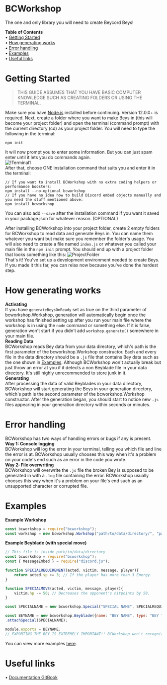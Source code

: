 BCWorkshop
==========
The one and only library you will need to create Beycord Beys!

**Table of Contents**  
 • [Getting Started](#getting-started)  
 • [How generating works](#how-generating-works)  
 • [Error handling](#error-handling)  
 • [Examples](#examples)  
 • [Useful links](#useful-links)

# Getting Started
> THIS GUIDE ASSUMES THAT YOU HAVE BASIC COMPUTER KNOWLEDGE SUCH AS CREATING FOLDERS OR USING THE TERMINAL.

Make sure you have [Node.js](https://nodejs.org/en/) installed before continuing. Version 12.0.0+ is required. Next, create a folder where you want to make Beys in (this will become your project folder) and open the terminal (command prompt) with the current directory (cd) as your project folder. You will need to type the following in the terminal:
```xl
npm init
```
It will now prompt you to enter some information. But you can just spam enter until it lets you do commands again.  
![!Terminal1](https://media.discordapp.net/attachments/671569234891112482/798071277394591815/unknown.png)  
After that, choose ONE installation command that suits you and enter it in the terminal:
```xl
// If you want to install BCWorkshop with no extra coding helpers or performance boosters:
npm install --no-optional bcworkshop
// If you have no idea how to build Discord embed objects manually and you need the stuff mentioned above:
npm install bcworkshop
```
You can also add ``--save`` after the installation command if you want it saved in your package.json for whatever reason. (OPTIONAL)

After installing BCWorkshop into your project folder, create 2 empty folders for BCWorkshop to read data and generate Beys in. You can name them whatever you want but make sure you remember the folder's usage. You will also need to create a file named `index.js` or whatever you called your main file in the `npm init` prompt. You should end up with a project folder that looks something like this:
![ProjectFolder](https://media.discordapp.net/attachments/692234599350140961/797386222623784990/unknown.png)  
That's it! You've set up a development environment needed to create Beys. If you made it this far, you can relax now because you've done the hardest step.

# How generating works
**Activating**  
If you have `generateBeysOnReady` set as true on the third parameter of bcworkshop.Workshop, generation will automatically begin once the workshop has finished setting up after you run your main file where the workshop is in using the `node` command or something else. If it is false, generation won't start if you didn't add `workshop.generate()` somewhere in your main file.  
**Reading Data**  
BCWorkshop reads Bey data from your data directory, which's path is the first parameter of the bcworkshop.Workshop constructor. Each and every file in the data directory should be a `.js` file that contains Bey data such as the one shown in [Examples](#examples). Although BCWorkshop won't actually break but just throw an error at you if it detects a non Beyblade file in your data directory. It's still highly unrecommended to store junk in it.  
**Generating**  
After processing the data of valid Beyblades in your data directory, BCWorkshop will start generating the Beys in your generation directory, which's path is the second parameter of the bcworkshop.Workshop constructor. After the generation began, you should start to notice new `.js` files appearing in your generation directory within seconds or minutes.  

# Error handling
BCWorkshop has two ways of handling errors or bugs if any is present.  
**Way 1: Console logging**  
BCWorkshop will log the error in your terminal, telling you which file and line the error is at. BCWorkshop usually chooses this way when it's a problem on your code's end such as an error in the code you wrote.  
**Way 2: File overwriting**  
BCWorkshop will overwrite the `.js` file the broken Bey is supposed to be generated in with a `.log` file containing the error. BCWorkshop usually chooses this way when it's a problem on your file's end such as an unsupported character or corrupted file.

# Examples
**Example Workshop**
```js
const bcworkshop = require("bcworkshop");
const workshop = new bcworkshop.Workshop("path/to/data/directory/", "path/to/generate/beys/in/", {generateBeysOnReady: true});
```
**Example Beyblade (with special move)**
```js
// This file is inside path/to/data/directory
const bcworkshop = require("bcworkshop");
const { MessageEmbed } = require("discord.js");

function SPECIALREQUIREMENT(acted, victim, message, player){
    return acted.sp >= 3; // If the player has more than 3 Energy.
}

function SPECIALMOVE(acted, victim, message, player){
    victim.hp -= 50; // Decreases the opponent's hitpoints by 50.
}

const SPECIALNAME = new bcworkshop.Special("SPECIAL NAME", SPECIALREQUIREMENT, SPECIALMOVE);

const BEYNAME = new bcworkshop.Beyblade({name: "BEY NAME", type: "BEY TYPE", imageLink: "BEY IMAGE LINK"})
.attachSpecial(SPECIALNAME);

module.exports = BEYNAME;
// EXPORTING THE BEY IS EXTREMELY IMPORTANT!! BCWorkshop won't recognize the Bey in the file if it isn't exported using [module.exports].
```
You can view more examples [here](https://github.com/SunSOG/bcworkshop/tree/dev/examples).

# Useful links
 • [Documentation GitBook](https://bcworkshop.overcold.cf)